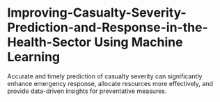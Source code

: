 # Improving-Casualty-Severity-Prediction-and-Response-in-the-Health-Sector Using Machine Learning
Accurate and timely prediction of casualty severity can significantly enhance emergency response, allocate resources more effectively, and provide data-driven insights for preventative measures.

